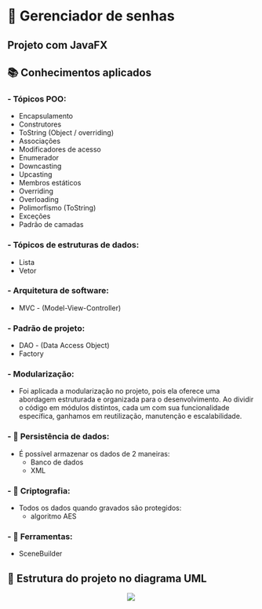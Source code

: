 # 🔐 Gerenciador de senhas
## Projeto com JavaFX

## 📚 Conhecimentos aplicados
### - **Tópicos POO:**
- Encapsulamento
- Construtores
- ToString (Object / overriding)
- Associações
- Modificadores de acesso
- Enumerador
- Downcasting
- Upcasting
- Membros estáticos
- Overriding
- Overloading
- Polimorfismo (ToString)
- Exceções
- Padrão de camadas

### - **Tópicos de estruturas de dados:**
- Lista
- Vetor

### - **Arquitetura de software:**
- MVC - (Model-View-Controller)

### - **Padrão de projeto:**
- DAO - (Data Access Object)
- Factory

### - **Modularização:**
- Foi aplicada a modularização no projeto, pois ela oferece uma abordagem estruturada e organizada para o desenvolvimento. Ao dividir o código em módulos distintos, cada um com sua funcionalidade específica, ganhamos em reutilização, manutenção e escalabilidade.

### - **🎲 Persistência de dados:**
- É possível armazenar os dados de 2 maneiras:
  * Banco de dados
  * XML

### - **🔑 Criptografia:**
- Todos os dados quando gravados são protegidos:
  * algoritmo AES

### - **🔨 Ferramentas:**
- SceneBuilder


## 🚨 Estrutura do projeto no diagrama UML

<p align="center">
  <img src="https://github.com/ffernandoadriano/BlueKeeper/assets/96425026/bf73f992-b23c-433e-8154-dc8233b5c631" />
</p>
